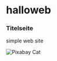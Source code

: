 # halloweb
### Titelseite
simple web site 

<div id="text"></div>
 
<script>
document.getElementById("text").innerHTML = "Text added by JavaScript code";
</script>


![Pixabay Cat](https://www.zooplus.de/magazin/wp-content/uploads/2017/12/kitten-eingew%C3%B6hnen.jpeg)
